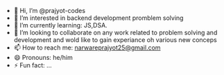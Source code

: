 - 👋 Hi, I’m @prajyot-codes
- 👀 I’m interested in backend development promblem solving
- 🌱 I’m currently learning: JS,DSA.  
- 💞️ I’m looking to collaborate on any work related to problem solving and development and wold like to gain experiance oh various new conceps
- 📫 How to reach me: narwareprajyot25@gmail.com  
- 😄 Pronouns: he/him  
- ⚡ Fun fact: ...

<!---
prajyot-codes/prajyot-codes is a ✨ special ✨ repository because its `README.md` (this file) appears on your GitHub profile.
You can click the Preview link to take a look at your changes.
--->

